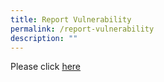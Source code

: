 ```yaml
---
title: Report Vulnerability
permalink: /report-vulnerability
description: ""
---
```

Please click [here](https://www.tech.gov.sg/report_vulnerability)